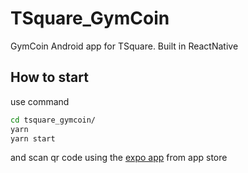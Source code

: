# TSquare_GymCoin

GymCoin Android app for TSquare. Built in ReactNative

## How to start

use command

```bash
cd tsquare_gymcoin/
yarn
yarn start
```

and scan qr code using the [expo app](https://play.google.com/store/apps/details?id=host.exp.exponent&hl=en&gl=US) from app store
